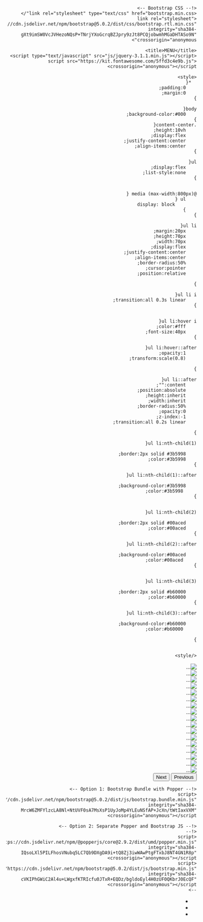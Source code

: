 <!doctype html>
<html lang="ar" dir="rtl">
  <head>
    <!-- Required meta tags -->
    <meta charset="utf-8">
    <meta name="viewport" content="width=device-width, initial-scale=1">

    <!-- Bootstrap CSS -->
    <link rel="stylesheet" type="text/css" href="bootstrap.min.css"/>
    <link rel="stylesheet" href="https://cdn.jsdelivr.net/npm/bootstrap@5.0.2/dist/css/bootstrap.rtl.min.css" integrity="sha384-gXt9imSW0VcJVHezoNQsP+TNrjYXoGcrqBZJpry9zJt8PCQjobwmhMGaDHTASo9N" crossorigin="anonymous">

    <title>MENU</title>
    <script type="text/javascript" src="js/jquery-3.1.1.min.js"></script>
    <script src="https://kit.fontawesome.com/5ffd3c4e9b.js" crossorigin="anonymous"></script>
<script type="text/javascript" src="js/bootstrap.min.js"></script>


    <style>
      *{
        padding:0;
        margin:0;
    }
    
    body{
        background-color:#000;
    }
    .content-center{
        height:10vh;
        display:flex;
        justify-content:center;
        align-items:center;
    }
    
    ul{
        display:flex;
        list-style:none;
    }
    
    
    @media (max-width:800px) {
        ul {
            display: block
        }
    }
    
    ul li{
        margin:20px;
        height:70px;
        width:70px;
        display:flex;
        justify-content:center;
        align-items:center;
        border-radius:50%;
        cursor:pointer;
        position:relative;
        
    }
    
    ul li i{
        transition:all 0.3s linear;
    }
    
    
    ul li:hover i{
        color:#fff;
        font-size:40px;
    }
    
    ul li:hover::after{
        opacity:1;
        transform:scale(0.8);
       
    }
    
    ul li::after{
        content:"";
        position:absolute;
        height:inherit;
        width:inherit;
        border-radius:50%;
        opacity:0;
        z-index:-1;
        transition:all 0.2s linear;
        
    }
    
    ul li:nth-child(1){
        
        border:2px solid #3b5998;
        color:#3b5998;
    }
    
    ul li:nth-child(1)::after{
        
        background-color:#3b5998;
         color:#3b5998;
    }
    
    
    ul li:nth-child(2){
        
        border:2px solid #00aced;
        color:#00aced;
    }
    
    ul li:nth-child(2)::after{
        
        background-color:#00aced;
         color:#00aced;
    }
    
    
    ul li:nth-child(3){
        
        border:2px solid #b60000;
        color:#b60000;
    }
    
    ul li:nth-child(3)::after{
        
        background-color:#b60000;
         color:#b60000;
        
    }
    
    
    </style>
  </head>
  <body>
  <div class="container">
	<div id="carouselExampleControls" class="carousel slide" data-bs-ride="carousel">
  <div class="carousel-inner">
    <div class="carousel-item active">
      <img src="menu/1.jpg" class="d-block w-100" alt="...">
    </div>
    <div class="carousel-item">
      <img src="menu/2.jpg" class="d-block w-100" alt="...">
    </div>
    <div class="carousel-item">
      <img src="menu/3.jpg" class="d-block w-100" alt="...">
    </div>
    <div class="carousel-item">
      <img src="menu/4.jpg" class="d-block w-100" alt="...">
    </div>
    <div class="carousel-item">
      <img src="menu/5.jpg" class="d-block w-100" alt="...">
    </div>
    <div class="carousel-item">
      <img src="menu/6.jpg" class="d-block w-100" alt="...">
    </div>
    <div class="carousel-item">
      <img src="menu/7.jpg" class="d-block w-100" alt="...">
    </div>
    <div class="carousel-item">
      <img src="menu/8.jpg" class="d-block w-100" alt="...">
    </div>
    <div class="carousel-item">
      <img src="menu/9.jpg" class="d-block w-100" alt="...">
    </div>
    <div class="carousel-item">
      <img src="menu/10.jpg" class="d-block w-100" alt="...">
    </div>
    <div class="carousel-item">
      <img src="menu/11.jpg" class="d-block w-100" alt="...">
    </div>
    <div class="carousel-item">
      <img src="menu/12.jpg" class="d-block w-100" alt="...">
    </div>
    <div class="carousel-item">
      <img src="menu/13.jpg" class="d-block w-100" alt="...">
    </div>
    <div class="carousel-item">
      <img src="menu/14.jpg" class="d-block w-100" alt="...">
    </div>
    <div class="carousel-item">
      <img src="menu/15.jpg" class="d-block w-100" alt="...">
    </div>
    <div class="carousel-item">
      <img src="menu/16.jpg" class="d-block w-100" alt="...">
    </div>
    <div class="carousel-item">
      <img src="menu/17.jpg" class="d-block w-100" alt="...">
    </div>
  </div>
  <button class="carousel-control-prev" type="button" data-bs-target="#carouselExampleControls" data-bs-slide="next">
    <span class="carousel-control-prev-icon" aria-hidden="true"></span>
    <span class="visually-hidden">Previous</span>
  </button>
  <button class="carousel-control-next" type="button" data-bs-target="#carouselExampleControls" data-bs-slide="prev">
    <span class="carousel-control-next-icon" aria-hidden="true"></span>
    <span class="visually-hidden">Next</span>
  </button>
</div>
    <!-- Optional JavaScript; choose one of the two! -->

    <!-- Option 1: Bootstrap Bundle with Popper -->
    <script src="https://cdn.jsdelivr.net/npm/bootstrap@5.0.2/dist/js/bootstrap.bundle.min.js" integrity="sha384-MrcW6ZMFYlzcLA8Nl+NtUVF0sA7MsXsP1UyJoMp4YLEuNSfAP+JcXn/tWtIaxVXM" crossorigin="anonymous"></script>

    <!-- Option 2: Separate Popper and Bootstrap JS -->
    <!--
    <script src="https://cdn.jsdelivr.net/npm/@popperjs/core@2.9.2/dist/umd/popper.min.js" integrity="sha384-IQsoLXl5PILFhosVNubq5LC7Qb9DXgDA9i+tQ8Zj3iwWAwPtgFTxbJ8NT4GN1R8p" crossorigin="anonymous"></script>
    <script src="https://cdn.jsdelivr.net/npm/bootstrap@5.0.2/dist/js/bootstrap.min.js" integrity="sha384-cVKIPhGWiC2Al4u+LWgxfKTRIcfu0JTxR+EQDz/bgldoEyl4H0zUF0QKbrJ0EcQF" crossorigin="anonymous"></script>
    -->
    

  
</div>
<div class="content-center">
    
  <ul>
    <li onclick="location.href='https://www.facebook.com/istanbulwhitepalacevenue/'"><i class="fa fa-facebook fa-2x"></i></li>
    <li onclick="location.href='https://z-p15.www.instagram.com/istanbul_cafe_rest_lusaka/'"><i class="fa fa-instagram fa-2x"></i></li>
    <li onclick="location.href='mailto:lusakaistanbulcaferestaurant@gmail.com'"><i class="fa fa-envelope fa-2x"></i></li>
  </ul>
  
</div>
  </body>
</html>
